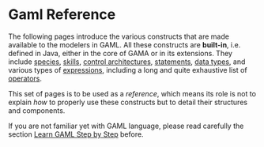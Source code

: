 
# Gaml Reference

The following pages introduce the various constructs that are made available to the modelers in GAML. All these constructs are **built-in**, i.e. defined in Java, either in the core of GAMA or in its extensions. They include [species](https://github.com/gama-platform/gama/wiki/Content\References\GAMLReferences\BuiltInSpecies.md), [skills](https://github.com/gama-platform/gama/wiki/Content\References\GAMLReferences\BuiltInSkills.md), [control architectures](https://github.com/gama-platform/gama/wiki/Content\References\GAMLReferences\BuiltInArchitectures.md), [statements](https://github.com/gama-platform/gama/wiki/Content\References\GAMLReferences\Statements.md), [data types](https://github.com/gama-platform/gama/wiki/Content\References\GAMLReferences\DataTypes.md), and various types of [expressions](https://github.com/gama-platform/gama/wiki/Content\References\GAMLReferences\Expressions.md), including a long and quite exhaustive list of [operators](https://github.com/gama-platform/gama/wiki/Content\References\GAMLReferences\Expressions\Operators.md).

This set of pages is to be used as a _reference_, which means its role is not to explain _how_ to properly use these constructs but to detail their structures and components.

If you are not familiar yet with GAML language, please read carefully the section [Learn GAML Step by Step](https://github.com/gama-platform/gama/wiki/Content\Tutorials\LearnGAMLStepByStep.md) before.
